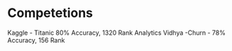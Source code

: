 # Competetions
Kaggle - Titanic 80% Accuracy, 1320 Rank
Analytics Vidhya -Churn - 78% Accuracy, 156 Rank
